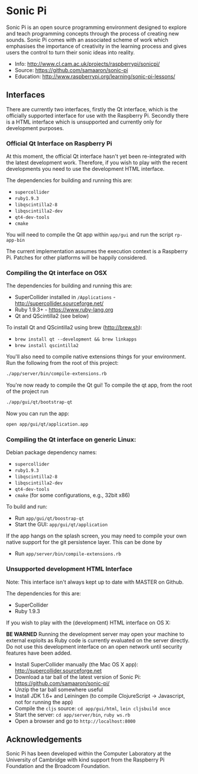 # Sonic Pi

Sonic Pi is an open source programming environment designed to explore and teach programming concepts through the process of creating new sounds. Sonic Pi comes with an associated scheme of work which emphasises the importance of creativity in the learning process and gives users the control to turn their sonic ideas into reality.

* Info: http://www.cl.cam.ac.uk/projects/raspberrypi/sonicpi/
* Source: https://github.com/samaaron/sonic-pi
* Education: http://www.raspberrypi.org/learning/sonic-pi-lessons/

## Interfaces

There are currently two interfaces, firstly the Qt interface, which is the
officially supported interface for use with the Raspberry Pi. Secondly
there is a HTML interface which is unsupported and currently only for
development purposes.

### Official Qt Interface on Raspberry Pi

At this moment, the official Qt interface hasn't yet been re-integrated with 
the latest development work.  Therefore, if you wish to play with the recent 
developments you need to use the development HTML interface.

The dependencies for building and running this are:

* `supercollider`
* `ruby1.9.3`
* `libqscintilla2-8`
* `libqscintilla2-dev`
* `qt4-dev-tools`
* `cmake`

You will need to compile the Qt app within `app/gui` and run the script
`rp-app-bin`

The current implementation assumes the execution context is a Raspberry
Pi. Patches for other platforms will be happily considered.

### Compiling the Qt interface on OSX

The dependencies for building and running this are:

* SuperCollider installed in `/Applications` - http://supercollider.sourceforge.net/
* Ruby 1.9.3+ - https://www.ruby-lang.org
* Qt and QScintilla2 (see below)

To install Qt and QScintilla2 using brew (http://brew.sh):
  * `brew install qt --development && brew linkapps`
  * `brew install qscintilla2`

You'll also need to compile native extensions things for your environment. Run the following from the root of this project:

```bash
./app/server/bin/compile-extensions.rb
```

You're now ready to compile the Qt gui! To compile the qt app, from the root of the project run

```bash
./app/gui/qt/bootstrap-qt
```

Now you can run the app:

```bash
open app/gui/qt/application.app
```

### Compiling the Qt interface on generic Linux:

Debian package dependency names:

* `supercollider`
* `ruby1.9.3`
* `libqscintilla2-8`
* `libqscintilla2-dev`
* `qt4-dev-tools`
* `cmake` (for some configurations, e.g., 32bit x86)

To build and run:

* Run `app/gui/qt/boostrap-qt`
* Start the GUI: `app/gui/qt/application`

If the app hangs on the splash screen, you may need to compile your own
native support for the git persistence layer. This can be done by

* Run `app/server/bin/compile-extensions.rb`

### Unsupported development HTML Interface

Note: This interface isn't always kept up to date with MASTER on Github.

The dependencies for this are:

* SuperCollider
* Ruby 1.9.3

If you wish to play with the (development) HTML interface on OS X:

**BE WARNED** Running the development server may open your machine to
external exploits as Ruby code is currently evaluated on the server
directly. Do not use this development interface on an open network until
security features have been added.


* Install SuperCollider manually (the Mac OS X app): http://supercollider.sourceforge.net
* Download a tar ball of the latest version of Sonic Pi: https://github.com/samaaron/sonic-pi/
* Unzip the tar ball somewhere useful
* Install JDK 1.6+ and Leiningen (to compile ClojureScript -> Javascript, not for running the app)
* Compile the `cljs` source: `cd app/gui/html`, `lein cljsbuild once`
* Start the server: `cd app/server/bin`, `ruby ws.rb`
* Open a browser and go to `http://localhost:8000`


## Acknowledgements

Sonic Pi has been developed within the Computer Laboratory at the University of Cambridge with kind support from the Raspberry Pi Foundation and the Broadcom Foundation.
